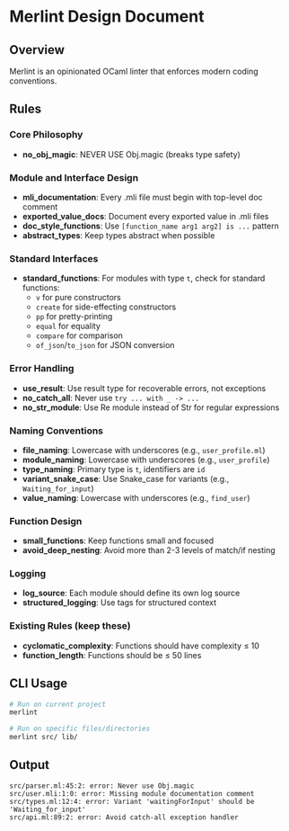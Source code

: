 # Merlint Design Document

## Overview

Merlint is an opinionated OCaml linter that enforces modern coding conventions.

## Rules

### Core Philosophy
- **no_obj_magic**: NEVER USE Obj.magic (breaks type safety)

### Module and Interface Design
- **mli_documentation**: Every .mli file must begin with top-level doc comment
- **exported_value_docs**: Document every exported value in .mli files
- **doc_style_functions**: Use `[function_name arg1 arg2] is ...` pattern
- **abstract_types**: Keep types abstract when possible

### Standard Interfaces
- **standard_functions**: For modules with type `t`, check for standard functions:
  - `v` for pure constructors
  - `create` for side-effecting constructors
  - `pp` for pretty-printing
  - `equal` for equality
  - `compare` for comparison
  - `of_json`/`to_json` for JSON conversion

### Error Handling
- **use_result**: Use result type for recoverable errors, not exceptions
- **no_catch_all**: Never use `try ... with _ -> ...`
- **no_str_module**: Use Re module instead of Str for regular expressions

### Naming Conventions
- **file_naming**: Lowercase with underscores (e.g., `user_profile.ml`)
- **module_naming**: Lowercase with underscores (e.g., `user_profile`)
- **type_naming**: Primary type is `t`, identifiers are `id`
- **variant_snake_case**: Use Snake_case for variants (e.g., `Waiting_for_input`)
- **value_naming**: Lowercase with underscores (e.g., `find_user`)

### Function Design
- **small_functions**: Keep functions small and focused
- **avoid_deep_nesting**: Avoid more than 2-3 levels of match/if nesting

### Logging
- **log_source**: Each module should define its own log source
- **structured_logging**: Use tags for structured context

### Existing Rules (keep these)
- **cyclomatic_complexity**: Functions should have complexity ≤ 10
- **function_length**: Functions should be ≤ 50 lines

## CLI Usage

```bash
# Run on current project
merlint

# Run on specific files/directories
merlint src/ lib/
```

## Output

```
src/parser.ml:45:2: error: Never use Obj.magic
src/user.mli:1:0: error: Missing module documentation comment
src/types.ml:12:4: error: Variant 'waitingForInput' should be 'Waiting_for_input'
src/api.ml:89:2: error: Avoid catch-all exception handler
```